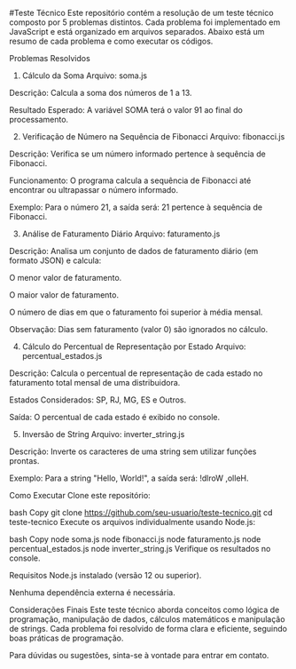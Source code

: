 #Teste Técnico
Este repositório contém a resolução de um teste técnico composto por 5 problemas distintos. Cada problema foi implementado em JavaScript e está organizado em arquivos separados. Abaixo está um resumo de cada problema e como executar os códigos.

Problemas Resolvidos
1. Cálculo da Soma
Arquivo: soma.js

Descrição: Calcula a soma dos números de 1 a 13.

Resultado Esperado: A variável SOMA terá o valor 91 ao final do processamento.

2. Verificação de Número na Sequência de Fibonacci
Arquivo: fibonacci.js

Descrição: Verifica se um número informado pertence à sequência de Fibonacci.

Funcionamento: O programa calcula a sequência de Fibonacci até encontrar ou ultrapassar o número informado.

Exemplo: Para o número 21, a saída será: 21 pertence à sequência de Fibonacci.

3. Análise de Faturamento Diário
Arquivo: faturamento.js

Descrição: Analisa um conjunto de dados de faturamento diário (em formato JSON) e calcula:

O menor valor de faturamento.

O maior valor de faturamento.

O número de dias em que o faturamento foi superior à média mensal.

Observação: Dias sem faturamento (valor 0) são ignorados no cálculo.

4. Cálculo do Percentual de Representação por Estado
Arquivo: percentual_estados.js

Descrição: Calcula o percentual de representação de cada estado no faturamento total mensal de uma distribuidora.

Estados Considerados: SP, RJ, MG, ES e Outros.

Saída: O percentual de cada estado é exibido no console.

5. Inversão de String
Arquivo: inverter_string.js

Descrição: Inverte os caracteres de uma string sem utilizar funções prontas.

Exemplo: Para a string "Hello, World!", a saída será: !dlroW ,olleH.

Como Executar
Clone este repositório:

bash
Copy
git clone https://github.com/seu-usuario/teste-tecnico.git
cd teste-tecnico
Execute os arquivos individualmente usando Node.js:

bash
Copy
node soma.js
node fibonacci.js
node faturamento.js
node percentual_estados.js
node inverter_string.js
Verifique os resultados no console.

Requisitos
Node.js instalado (versão 12 ou superior).

Nenhuma dependência externa é necessária.

Considerações Finais
Este teste técnico aborda conceitos como lógica de programação, manipulação de dados, cálculos matemáticos e manipulação de strings. Cada problema foi resolvido de forma clara e eficiente, seguindo boas práticas de programação.

Para dúvidas ou sugestões, sinta-se à vontade para entrar em contato.
